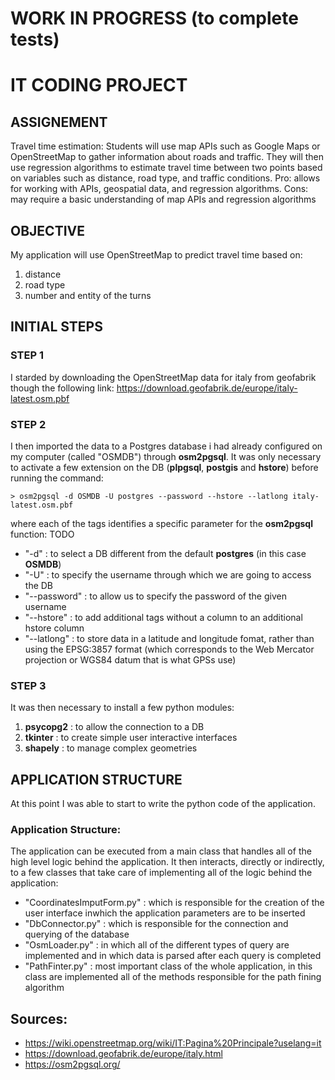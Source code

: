 # __WORK IN PROGRESS__ (to complete tests)

# IT CODING PROJECT
## ASSIGNEMENT
Travel time estimation: Students will use map APIs such as Google Maps or OpenStreetMap to gather
information about roads and traffic. They will then use regression algorithms to estimate travel time
between two points based on variables such as distance, road type, and traffic conditions. Pro: allows for
working with APIs, geospatial data, and regression algorithms. Cons: may require a basic understanding of
map APIs and regression algorithms

## OBJECTIVE
My application will use OpenStreetMap to predict travel time based on:
1. distance
2. road type
3. number and entity of the turns

## INITIAL STEPS
### STEP 1
I starded by downloading the OpenStreetMap data for italy from geofabrik though the following link: https://download.geofabrik.de/europe/italy-latest.osm.pbf

### STEP 2
I then imported the data to a Postgres database i had already configured on my computer (called "OSMDB") through __osm2pgsql__.
It was only necessary to activate a few extension on the DB (__plpgsql__, __postgis__ and __hstore__) before running the command:

    > osm2pgsql -d OSMDB -U postgres --password --hstore --latlong italy-latest.osm.pbf

where each of the tags identifies a specific parameter for the __osm2pgsql__ function: TODO

- "-d" : to select a DB different from the default __postgres__ (in this case __OSMDB__)
- "-U" : to specify the username through which we are going to access the DB
- "--password" : to allow us to specify the password of the given username
- "--hstore" : to add additional tags without a column to an additional hstore column
- "--latlong" : to store data in a latitude and longitude fomat, rather than using the EPSG:3857 format (which corresponds to the Web Mercator projection or WGS84 datum that is what GPSs use)

### STEP 3
It was then necessary to install a few python modules:

1)  __psycopg2__ : to allow the connection to a DB
2)  __tkinter__ :  to create simple user interactive interfaces
3)  __shapely__ :  to manage complex geometries

## APPLICATION STRUCTURE
At this point I was able to start to write the python code of the application.

### Application Structure:
The application can be executed from a main class that handles all of the high level logic behind the application. It then interacts, directly or indirectly, to a few classes that take care of implementing all of the logic behind the application:

- "CoordinatesImputForm.py" : which is responsible for the creation of the user interface inwhich the application parameters are to be inserted
- "DbConnector.py" : which is responsible for the connection and querying of the database
- "OsmLoader.py" : in which all of the different types of query are implemented and in which data is parsed after each query is completed
- "PathFinter.py" : most important class of the whole application, in this class are implemented all of the methods responsible for the path fining algorithm


## Sources:
- https://wiki.openstreetmap.org/wiki/IT:Pagina%20Principale?uselang=it
- https://download.geofabrik.de/europe/italy.html
- https://osm2pgsql.org/
